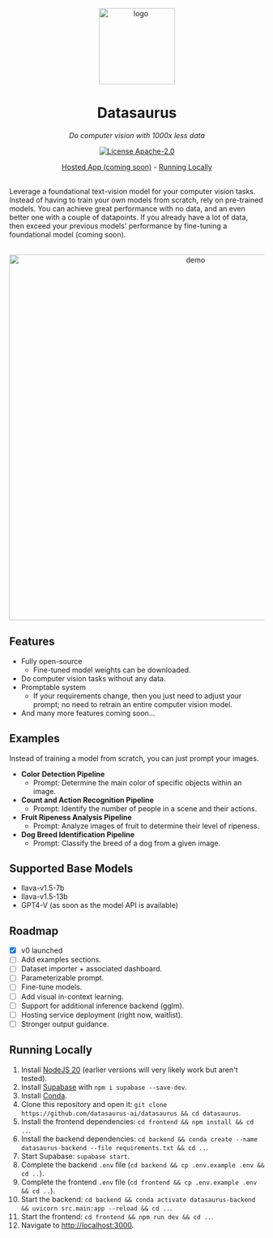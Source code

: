 <p align="center">
  <a href="https://datasaurus.app">
    <img height="150" src="https://github.com/datasaurus-ai/datasaurus/assets/32412211/641e758c-95ea-4822-9664-161c139e35e8" alt="logo">
  </a>
</p>

<h1 align="center">
  Datasaurus
</h1>

<p align="center">
  <i>Do computer vision with 1000x less data</i>
</p>

<p align="center">
  <a href="/LICENSE"><img alt="License Apache-2.0" src="https://img.shields.io/github/license/datasaurus-ai/datasaurus?style=flat-square"></a>
</p>

<p align="center">
  <a href="https://datasaurus.app/">Hosted App (coming soon)</a> - <a href="#running-locally">Running Locally</a>
</p>

<br>
Leverage a foundational text-vision model for your computer vision tasks. Instead of having to train your own models from scratch, rely on pre-trained models. You can achieve great performance with no data, and an even better one with a couple of datapoints. If you already have a lot of data, then exceed your previous models' performance by fine-tuning a foundational model (coming soon).
<br>
<br>
<p align="center">
 <img width="720" src="https://github.com/datasaurus-ai/datasaurus/assets/32412211/7b9a36dd-9264-4442-ba25-e29a5a1516f3" alt="demo">
</p>

## Features

- Fully open-source
  - Fine-tuned model weights can be downloaded.
- Do computer vision tasks without any data.
- Promptable system
  - If your requirements change, then you just need to adjust your prompt; no need to retrain an entire computer vision model.
- And many more features coming soon...

## Examples

Instead of training a model from scratch, you can just prompt your images.
- **Color Detection Pipeline**
  - Prompt: Determine the main color of specific objects within an image.
- **Count and Action Recognition Pipeline**
  - Prompt: Identify the number of people in a scene and their actions.
- **Fruit Ripeness Analysis Pipeline**
  - Prompt: Analyze images of fruit to determine their level of ripeness.
- **Dog Breed Identification Pipeline**
  - Prompt: Classify the breed of a dog from a given image.

## Supported Base Models

- llava-v1.5-7b
- llava-v1.5-13b
- GPT4-V (as soon as the model API is available)

## Roadmap

- [x] v0 launched
- [ ] Add examples sections.
- [ ] Dataset importer + associated dashboard.
- [ ] Parameterizable prompt.
- [ ] Fine-tune models.
- [ ] Add visual in-context learning.
- [ ] Support for additional inference backend (gglm).
- [ ] Hosting service deployment (right now, waitlist).
- [ ] Stronger output guidance.

## Running Locally

1. Install [NodeJS 20](https://nodejs.org/en/download/current) (earlier versions will very likely work but aren't tested).
2. Install [Supabase](https://supabase.com/docs/guides/cli/local-development) with `npm i supabase --save-dev`.
3. Install [Conda](https://conda.io/projects/conda/en/latest/user-guide/install/index.html).
4. Clone this repository and open it: `git clone https://github.com/datasaurus-ai/datasaurus && cd datasaurus`.
5. Install the frontend dependencies: `cd frontend && npm install && cd ..`.
6. Install the backend dependencies: `cd backend && conda create --name datasaurus-backend --file requirements.txt && cd ..`.
7. Start Supabase: `supabase start`.
8. Complete the backend `.env` file (`cd backend && cp .env.example .env && cd ..`).
9. Complete the frontend `.env` file (`cd frontend && cp .env.example .env && cd ..`).
10. Start the backend: `cd backend && conda activate datasaurus-backend && uvicorn src.main:app --reload && cd ..`.
11. Start the frontend: `cd frontend && npm run dev && cd ..`.
12. Navigate to [http://localhost:3000](http://localhost:3000).
